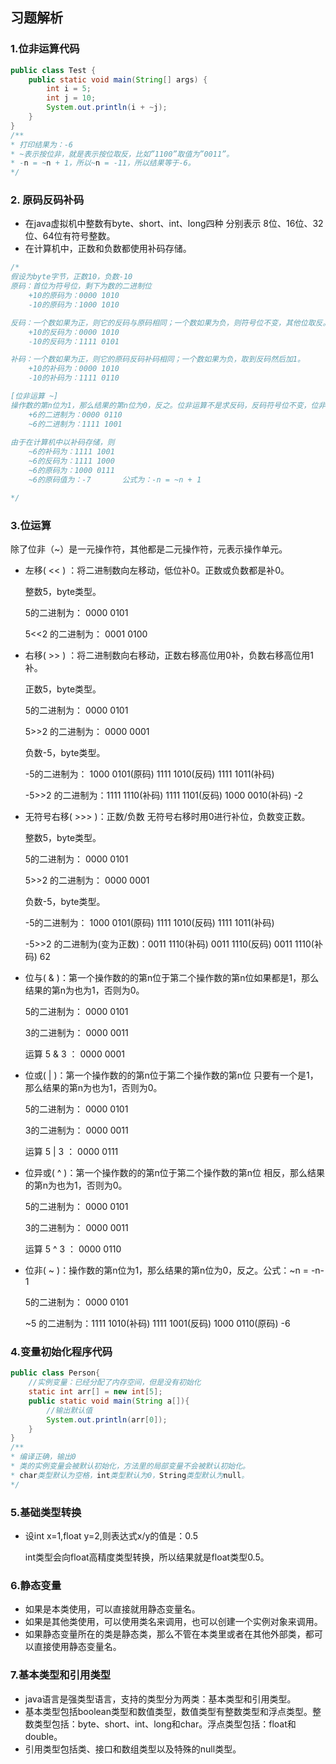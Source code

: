 ## 习题解析

### 1.位非运算代码

```java
public class Test {
    public static void main(String[] args) {
        int i = 5;
        int j = 10;
        System.out.println(i + ~j);
    }
}
/**
* 打印结果为：-6
* ~表示按位非，就是表示按位取反，比如”1100”取值为”0011”。
* -n = ~n + 1，所以~n = -11，所以结果等于-6。 
*/

```

### 2. 原码反码补码

- 在java虚拟机中整数有byte、short、int、long四种 分别表示 8位、16位、32位、64位有符号整数。
- 在计算机中，正数和负数都使用补码存储。

```java
/*
假设为byte字节，正数10，负数-10
原码：首位为符号位，剩下为数的二进制位
	+10的原码为：0000 1010
	-10的原码为：1000 1010

反码：一个数如果为正，则它的反码与原码相同；一个数如果为负，则符号位不变，其他位取反。
	+10的反码为：0000 1010
	-10的反码为：1111 0101

补码：一个数如果为正，则它的原码反码补码相同；一个数如果为负，取到反码然后加1。
	+10的补码为：0000 1010
	-10的补码为：1111 0110

[位非运算 ~]
操作数的第n位为1，那么结果的第n位为0，反之。位非运算不是求反码，反码符号位不变，位非会变。
	+6的二进制为：0000 0110
	~6的二进制为：1111 1001
	
由于在计算机中以补码存储，则
	~6的补码为：1111 1001
	~6的反码为：1111 1000
	~6的原码为：1000 0111
	~6的原码值为：-7       公式为：-n = ~n + 1 

*/
```



### 3.位运算

除了位非（~）是一元操作符，其他都是二元操作符，元表示操作单元。

- 左移( << ) ：将二进制数向左移动，低位补0。正数或负数都是补0。

  整数5，byte类型。

  5的二进制为：        0000 0101

  5<<2 的二进制为： 0001 0100

  

- 右移( >> ) ：将二进制数向右移动，正数右移高位用0补，负数右移高位用1补。

  正数5，byte类型。

  5的二进制为：        0000 0101

  5>>2 的二进制为： 0000 0001

  

  负数-5，byte类型。

  -5的二进制为：	  1000 0101(原码)   1111 1010(反码)   1111 1011(补码)

  -5>>2 的二进制为：1111 1110(补码)   1111  1101(反码)   1000 0010(补码)   -2

  

- 无符号右移( >>> )：正数/负数 无符号右移时用0进行补位，负数变正数。

  整数5，byte类型。

  5的二进制为：        0000 0101

  5>>2 的二进制为： 0000 0001

  

  负数-5，byte类型。

  -5的二进制为：	  1000 0101(原码)   1111 1010(反码)   1111 1011(补码)

  -5>>2 的二进制为(变为正数)：0011 1110(补码)   0011 1110(反码)   0011 1110(补码)   62

  

- 位与( & )：第一个操作数的的第n位于第二个操作数的第n位如果都是1，那么结果的第n为也为1，否则为0。

  5的二进制为：  0000 0101

  3的二进制为：  0000 0011

  运算  5 & 3  ：  0000 0001     

  

- 位或( | )：第一个操作数的的第n位于第二个操作数的第n位 只要有一个是1，那么结果的第n为也为1，否则为0。

  5的二进制为：  0000 0101

  3的二进制为：  0000 0011

  运算  5 | 3  ：    0000 0111

  

- 位异或( ^ )：第一个操作数的的第n位于第二个操作数的第n位 相反，那么结果的第n为也为1，否则为0。

  5的二进制为：  0000 0101

  3的二进制为：  0000 0011

  运算  5 ^ 3  ：   0000 0110

  

- 位非( ~ )：操作数的第n位为1，那么结果的第n位为0，反之。公式：~n = -n-1

  5的二进制为：  0000 0101

  ~5 的二进制为：1111 1010(补码)   1111 1001(反码)  1000 0110(原码)  -6 



### 4.变量初始化程序代码

```java
public class Person{
    //实例变量：已经分配了内存空间，但是没有初始化
    static int arr[] = new int[5];      
    public static void main(String a[]){
        //输出默认值
   		System.out.println(arr[0]);		 
    }
}
/**
* 编译正确，输出0
* 类的实例变量会被默认初始化，方法里的局部变量不会被默认初始化。
* char类型默认为空格，int类型默认为0，String类型默认为null。
*/
```

### 5.基础类型转换

- 设int x=1,float y=2,则表达式x/y的值是：0.5

  int类型会向float高精度类型转换，所以结果就是float类型0.5。

### 6.静态变量

- 如果是本类使用，可以直接就用静态变量名。
- 如果是其他类使用，可以使用类名来调用，也可以创建一个实例对象来调用。
- 如果静态变量所在的类是静态类，那么不管在本类里或者在其他外部类，都可以直接使用静态变量名。

### 7.基本类型和引用类型

- java语言是强类型语言，支持的类型分为两类：基本类型和引用类型。
- 基本类型包括boolean类型和数值类型，数值类型有整数类型和浮点类型。整数类型包括：byte、short、int、long和char。浮点类型包括：float和double。
- 引用类型包括类、接口和数组类型以及特殊的null类型。